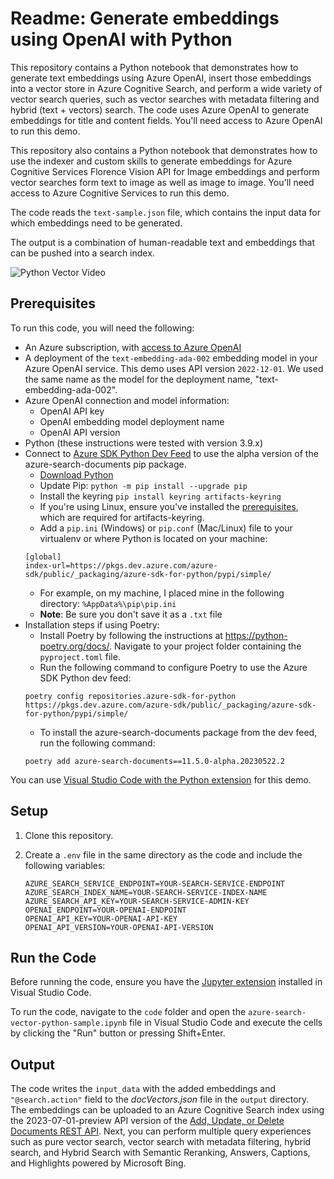 # Readme: Generate embeddings using OpenAI with Python

This repository contains a Python notebook that demonstrates how to generate text embeddings using Azure OpenAI, insert those embeddings into a vector store in Azure Cognitive Search, and perform a wide variety of vector search queries, such as vector searches with metadata filtering and hybrid (text + vectors) search. The code uses Azure OpenAI to generate embeddings for title and content fields. You'll need access to Azure OpenAI to run this demo.

This repository also contains a Python notebook that demonstrates how to use the indexer and custom skills to generate embeddings for Azure Cognitive Services Florence Vision API for Image embeddings and perform vector searches form text to image as well as image to image. You'll need access to Azure Cognitive Services to run this demo.

The code reads the `text-sample.json` file, which contains the input data for which embeddings need to be generated.

The output is a combination of human-readable text and embeddings that can be pushed into a search index.

![Python Vector Video](https://github.com/Azure/cognitive-search-vector-pr/blob/main/demo-python/data/images/python-vector-video.gif?raw=true)

## Prerequisites

To run this code, you will need the following:

- An Azure subscription, with [access to Azure OpenAI](https://aka.ms/oai/access)
- A deployment of the `text-embedding-ada-002` embedding model in your Azure OpenAI service. This demo uses API version `2022-12-01`. We used the same name as the model for the deployment name, "text-embedding-ada-002".
- Azure OpenAI connection and model information:
  - OpenAI API key
  - OpenAI embedding model deployment name
  - OpenAI API version
- Python (these instructions were tested with version 3.9.x)
- Connect to [Azure SDK Python Dev Feed](https://dev.azure.com/azure-sdk/public/_artifacts/feed/azure-sdk-for-python/connect/pip) to use the alpha version of the azure-search-documents pip package.
  - [Download Python](https://www.python.org/downloads/)
  - Update Pip: `python -m pip install --upgrade pip`
  - Install the keyring `pip install keyring artifacts-keyring`
  - If you're using Linux, ensure you've installed the [prerequisites](https://pypi.org/project/artifacts-keyring/), which are required for artifacts-keyring.
  - Add a `pip.ini` (Windows) or `pip.conf` (Mac/Linux) file to your virtualenv or where Python is located on your machine:
  ```plaintext
  [global]
  index-url=https://pkgs.dev.azure.com/azure-sdk/public/_packaging/azure-sdk-for-python/pypi/simple/
  ```
  - For example, on my machine, I placed mine in the following directory: `%AppData%\pip\pip.ini`
  - **Note**: Be sure you don't save it as a `.txt` file
- Installation steps if using Poetry:
  - Install Poetry by following the instructions at https://python-poetry.org/docs/.
    Navigate to your project folder containing the `pyproject.toml` file.
  - Run the following command to configure Poetry to use the Azure SDK Python dev feed:
  ```
  poetry config repositories.azure-sdk-for-python https://pkgs.dev.azure.com/azure-sdk/public/_packaging/azure-sdk-for-python/pypi/simple/
  ```
  - To install the azure-search-documents package from the dev feed, run the following command:
  ```
  poetry add azure-search-documents==11.5.0-alpha.20230522.2
  ```

You can use [Visual Studio Code with the Python extension](https://code.visualstudio.com/docs/python/python-tutorial) for this demo.

## Setup

1. Clone this repository.

2. Create a `.env` file in the same directory as the code and include the following variables:

   ```plaintext
   AZURE_SEARCH_SERVICE_ENDPOINT=YOUR-SEARCH-SERVICE-ENDPOINT
   AZURE_SEARCH_INDEX_NAME=YOUR-SEARCH-SERVICE-INDEX-NAME
   AZURE_SEARCH_API_KEY=YOUR-SEARCH-SERVICE-ADMIN-KEY
   OPENAI_ENDPOINT=YOUR-OPENAI-ENDPOINT
   OPENAI_API_KEY=YOUR-OPENAI-API-KEY
   OPENAI_API_VERSION=YOUR-OPENAI-API-VERSION
   ```

## Run the Code

Before running the code, ensure you have the [Jupyter extension](https://marketplace.visualstudio.com/items?itemName=ms-toolsai.jupyter) installed in Visual Studio Code.

To run the code, navigate to the `code` folder and open the `azure-search-vector-python-sample.ipynb` file in Visual Studio Code and execute the cells by clicking the "Run" button or pressing Shift+Enter.

## Output

The code writes the `input_data` with the added embeddings and `"@search.action"` field to the _docVectors.json_ file in the `output` directory. The embeddings can be uploaded to an Azure Cognitive Search index using the 2023-07-01-preview API version of the [Add, Update, or Delete Documents REST API](../docs/rest-api-reference/upload-documents.md). Next, you can perform multiple query experiences such as pure vector search, vector search with metadata filtering, hybrid search, and Hybrid Search with Semantic Reranking, Answers, Captions, and Highlights powered by Microsoft Bing.
